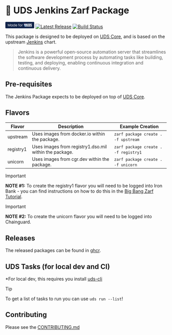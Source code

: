 # 🏪 UDS Jenkins Zarf Package

[<img alt="Made for UDS" src="https://github.com/defenseunicorns/uds-common/blob/main/docs/made-for-uds.svg" height="20px"/>](https://github.com/defenseunicorns/uds-core)
[![Latest Release](https://img.shields.io/github/v/release/defenseunicorns/uds-package-jenkins)](https://github.com/defenseunicorns/uds-package-jenkins/releases)
[![Build Status](https://img.shields.io/github/actions/workflow/status/defenseunicorns/uds-package-jenkins/tag-and-release.yaml)](https://github.com/defenseunicorns/uds-package-jenkins/actions/workflows/tag-and-release.yaml)

This package is designed to be deployed on [UDS Core](https://github.com/defenseunicorns/uds-core), and is based on the upstream [Jenkins](https://github.com/jenkinsci/helm-charts/tree/main/charts/jenkins) chart.

> Jenkins is a powerful open-source automation server that streamlines the software development process by automating tasks like building, testing, and deploying, enabling continuous integration and continuous delivery.

## Pre-requisites

The Jenkins Package expects to be deployed on top of [UDS Core](https://github.com/defenseunicorns/uds-core).

## Flavors

| Flavor    | Description                                            | Example Creation                     |
| --------- | ------------------------------------------------------ | ------------------------------------ |
| upstream  | Uses images from docker.io within the package.         | `zarf package create . -f upstream`  |
| registry1 | Uses images from registry1.dso.mil within the package. | `zarf package create . -f registry1` |
| unicorn   | Uses images from cgr.dev within the package.           | `zarf package create . -f unicorn`   |

> [!IMPORTANT]
> **NOTE #1:** To create the registry1 flavor you will need to be logged into Iron Bank - you can find instructions on how to do this in the [Big Bang Zarf Tutorial](https://docs.zarf.dev/tutorials/6-big-bang/#setup).

> [!IMPORTANT]
> **NOTE #2:** To create the unicorn flavor you will need to be logged into Chainguard.

## Releases

The released packages can be found in [ghcr](https://github.com/defenseunicorns/uds-package-jenkins/pkgs/container/packages%2Fuds%2Fjenkins).

## UDS Tasks (for local dev and CI)

*For local dev, this requires you install [uds-cli](https://github.com/defenseunicorns/uds-cli?tab=readme-ov-file#install)

> [!TIP]
> To get a list of tasks to run you can use `uds run --list`!

## Contributing

Please see the [CONTRIBUTING.md](./CONTRIBUTING.md)
